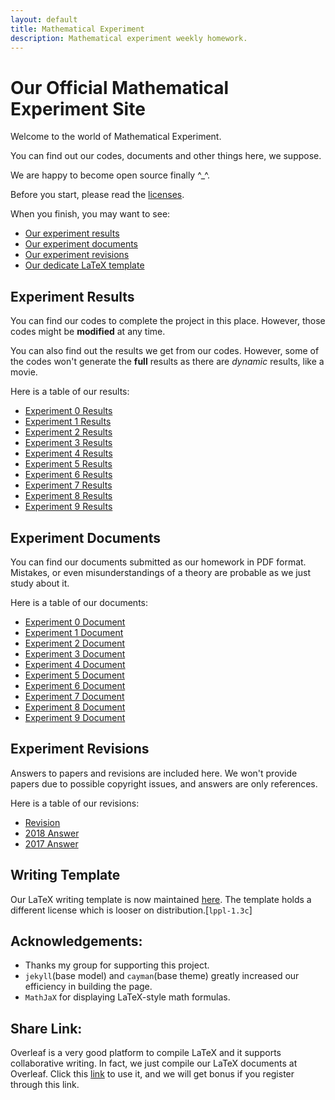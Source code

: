 ```yaml
---
layout: default
title: Mathematical Experiment
description: Mathematical experiment weekly homework.
---
```


# Our Official Mathematical Experiment Site

Welcome to the world of Mathematical Experiment. 

You can find out our codes, documents and other things here, we suppose.

We are happy to become open source finally ^\_^.

Before you start, please read the [licenses](./LICENSE.html). 

When you finish, you may want to see:

* [Our experiment results](#experiment-results)
* [Our experiment documents](#experiment-documents)
* [Our experiment revisions](#experiment-revisions)
* [Our dedicate LaTeX template](#writing-template)

## Experiment Results
You can find our codes to complete the project in this place. However, those codes might be **modified** at any time.

You can also find out the results we get from our codes. However, some of the codes won't generate the **full** results as there are *dynamic* results, like a movie.

Here is a table of our results:

* [Experiment 0 Results](./exp0/experiment0.html)
* [Experiment 1 Results](./exp1/experiment1.html)
* [Experiment 2 Results](./exp2/experiment2.html)
* [Experiment 3 Results](./exp3/experiment3.html)
* [Experiment 4 Results](./exp4/experiment4.html)
* [Experiment 5 Results](./exp5/experiment5.html)
* [Experiment 6 Results](./exp6/experiment6.html)
* [Experiment 7 Results](./exp7/experiment7.html)
* [Experiment 8 Results](./exp8/experiment8.html)
* [Experiment 9 Results](./exp9/experiment9.html)

## Experiment Documents
You can find our documents submitted as our homework in PDF format. Mistakes, or even misunderstandings of a theory are probable as we just study about it.

Here is a table of our documents:

* [Experiment 0 Document](./exp0/exp0.pdf)
* [Experiment 1 Document](./exp1/exp1.pdf)
* [Experiment 2 Document](./exp2/exp2.pdf)
* [Experiment 3 Document](./exp3/exp3.pdf)
* [Experiment 4 Document](./exp4/exp4.pdf)
* [Experiment 5 Document](./exp5/exp5.pdf)
* [Experiment 6 Document](./exp6/exp6.pdf)
* [Experiment 7 Document](./exp7/exp7.pdf)
* [Experiment 8 Document](./exp8/exp8.pdf)
* [Experiment 9 Document](./exp9/exp9.pdf)

## Experiment Revisions
Answers to papers and revisions are included here. We won't provide papers due to possible copyright issues, and answers are only references.

Here is a table of our revisions:

* [Revision](./revision/revision.pdf)
* [2018 Answer](./revision/2018Answer.pdf)
* [2017 Answer](./revision/2017Answer.pdf)

## Writing Template
Our LaTeX writing template is now maintained [here](https://github.com/T0nyX1ang/WHU-MathExpThesis). The template holds a different license which is looser on distribution.[`lppl-1.3c`]

## Acknowledgements:

* Thanks my group for supporting this project.
* `jekyll`(base model) and `cayman`(base theme) greatly increased our efficiency in building the page.
* `MathJaX` for displaying LaTeX-style math formulas.

## Share Link:
Overleaf is a very good platform to compile LaTeX and it supports collaborative writing. In fact, we just compile our LaTeX documents at Overleaf. Click this [link](https://www.overleaf.com?r=de041c52&rm=d&rs=b) to use it, and we will get bonus if you register through this link.
